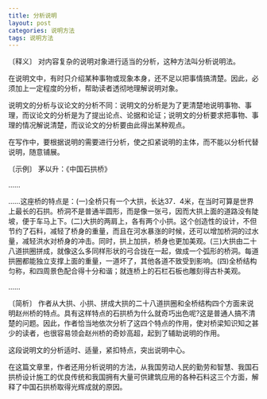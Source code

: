 ```yaml
---
title: 分析说明
layout: post
categories: 说明方法
tags: 说明方法
---
```


〔释义〕 对内容复杂的说明对象进行适当的分析，这种方法叫分析说明法。

在说明文中，有时只介绍某种事物或现象本身，还不足以把事情搞清楚。因此，必须加上一定程度的分析，帮助读者透彻地理解说明对象。

说明文的分析与议论文的分析不同：说明文的分析是为了更清楚地说明事物、事理，而议论文的分析是为了提出论点、论据和论证；说明文的分析要求把事物、事理的情况解说清楚，而议论文的分析要由此得出某种观点。

在写作中，要根据说明的需要进行分析，使之扣紧说明的主体，而不能以分析代替说明，随意铺展。

〔示例〕 茅以升：《中国石拱桥》

……

……这座桥的特点是：(一)全桥只有一个大拱，长达37．4米，在当时可算是世界上最长的石拱。桥洞不是普通半圆形，而是像一张弓，因而大拱上面的道路没有陡坡，便于车马上下。(二)大拱的两肩上，各有两个小拱。这个创造性的设计，不但节约了石料，减轻了桥身的重量，而且在河水暴涨的时候，还可以增加桥洞的过水量，减轻洪水对桥身的冲击。同时，拱上加拱，桥身也更加美观。(三)大拱由二十八道拱圈拼成，就像这么多同样形状的弓合拢在一起，做成一个弧形的桥洞。每道拱圈都能独立支撑上面的重量，一道坏了，其他各道不致受到影响。(四)全桥结构匀称，和四周景色配合得十分和谐；就连桥上的石栏石板也雕刻得古朴美观。

……

〔简析〕 作者从大拱、小拱、拼成大拱的二十八道拱圈和全桥结构四个方面来说明赵州桥的特点。具有这样特点的石拱桥为什么就奇巧出色呢?这是普通人搞不清楚的问题。因此，作者恰当地依次分析了这四个特点的作用，使对桥梁知识知之甚少的读者，也很容易领会赵州桥的奇妙高超，起到了辅助说明的作用。

这段说明文的分析适时、适量，紧扣特点，突出说明中心。

在这篇文章里，作者还用分析说明的方法，从我国劳动人民的勤劳和智慧、我国石拱桥设计施工的优良传统和我国拥有大量可供建筑应用的各种石料这三个方面，解释了中国石拱桥取得光辉成就的原因。 